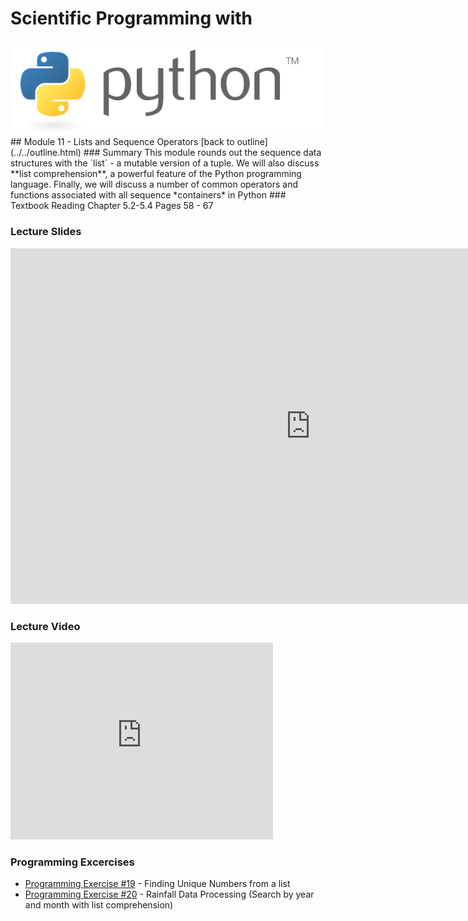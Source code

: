 # Scientific Programming with 
<img src="../../imgs/python.png"/>
## Module 11 - Lists and Sequence Operators
[back to outline](../../outline.html)
### Summary
This module rounds out the sequence data structures with the `list` - a mutable version of a tuple.  We will also discuss **list comprehension**, a powerful feature of the Python programming language.  Finally, we will discuss a number of common operators and functions associated with all sequence *containers* in Python
### Textbook Reading
Chapter 5.2-5.4
Pages 58 - 67

### Lecture Slides
<iframe src="https://docs.google.com/presentation/d/1VI9uBulMAZnp7d_WbbO43UMSBCciZaioiR51C0bEr1k/embed?start=false&loop=false&delayms=3000" frameborder="0" width="960" height="569" allowfullscreen="true" mozallowfullscreen="true" webkitallowfullscreen="true"></iframe>

### Lecture Video
<iframe width="420" height="315" src="https://www.youtube.com/embed/wToU_66v_Gw" frameborder="0" allowfullscreen></iframe>

### Programming Excercises
- [Programming Exercise #19](../../exercises/pe19) - Finding Unique Numbers from a list
- [Programming Exercise #20](../../exercises/pe20) - Rainfall Data Processing (Search by year and month with list comprehension)

